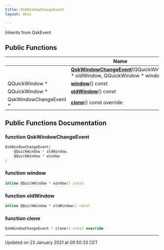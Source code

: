 ```yaml
---
title: QskWindowChangeEvent
layout: docs

---
```





Inherits from QskEvent

## Public Functions

|                | Name           |
| -------------- | -------------- |
| | **[QskWindowChangeEvent](/docs/classes/class_qsk_window_change_event/#function-qskwindowchangeevent)**(QQuickWindow * oldWindow, QQuickWindow * window) |
| QQuickWindow * | **[window](/docs/classes/class_qsk_window_change_event/#function-window)**() const |
| QQuickWindow * | **[oldWindow](/docs/classes/class_qsk_window_change_event/#function-oldwindow)**() const |
| QskWindowChangeEvent * | **[clone](/docs/classes/class_qsk_window_change_event/#function-clone)**() const override |

## Public Functions Documentation

### function QskWindowChangeEvent

```cpp
QskWindowChangeEvent(
    QQuickWindow * oldWindow,
    QQuickWindow * window
)
```


### function window

```cpp
inline QQuickWindow * window() const
```


### function oldWindow

```cpp
inline QQuickWindow * oldWindow() const
```


### function clone

```cpp
QskWindowChangeEvent * clone() const override
```


-------------------------------

Updated on 23 January 2021 at 09:50:33 CET